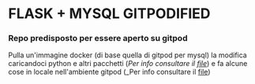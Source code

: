 # FLASK + MYSQL GITPODIFIED
### **Repo predisposto per essere aperto su gitpod** 
Pulla un'immagine docker (di base quella di gitpod per mysql) la modifica caricandoci python e altri pacchetti (_Per info consultare il [file](https://github.com/huecraft143/python_sqlfing/blob/main/.gitpod.Dockerfile)_)
e fa alcune cose in locale nell'ambiente gitpod (_Per info consultare il [file](https://github.com/huecraft143/python_sqlfing/blob/main/.gitpod.yml))

